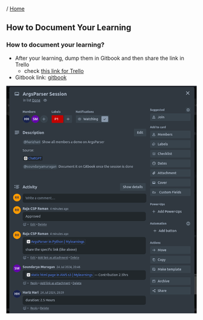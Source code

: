 / [Home](index.md)

## How to Document Your Learning


### How to document your learning?
- After your learning, dump them in Gitbook and then share the link in Trello
    - check [this link for Trello](https://trello.com/c/dreFsCHS/102-argsparser-session)
- Gitbook link: [gitbook](https://soundarya.gitbook.io/mylearnings/argsparser-in-python)

![alt text](image-12.png)